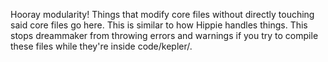 Hooray modularity!
Things that modify core files without directly touching said core files go here. This is similar to how Hippie handles things.
This stops dreammaker from throwing errors and warnings if you try to compile these files while they're inside code/kepler/.
